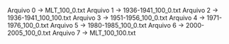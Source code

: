 Arquivo 0 -> MLT_100_0.txt
Arquivo 1 -> 1936-1941_100_0.txt
Arquivo 2 -> 1936-1941_100_100.txt
Arquivo 3 -> 1951-1956_100_0.txt
Arquivo 4 -> 1971-1976_100_0.txt
Arquivo 5 -> 1980-1985_100_0.txt
Arquivo 6 -> 2000-2005_100_0.txt
Arquivo 7 -> MLT_100_100.txt